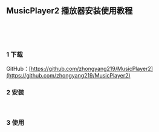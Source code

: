 ## MusicPlayer2 播放器安装使用教程  

​    

​    

### 1 下载  


GitHub：[https://github.com/zhongyang219/MusicPlayer2](https://github.com/zhongyang219/MusicPlayer2)

### 2 安装    

​    

### 3 使用  